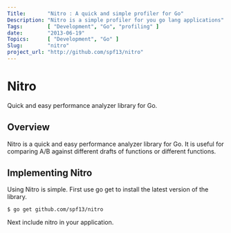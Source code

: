 ```yaml
---
Title:       "Nitro : A quick and simple profiler for Go"
Description: "Nitro is a simple profiler for you go lang applications"
Tags:        [ "Development", "Go", "profiling" ]
date:        "2013-06-19"
Topics:      [ "Development", "Go" ]
Slug:        "nitro"
project_url: "http://github.com/spf13/nitro"
---
```


# Nitro

Quick and easy performance analyzer library for Go.

## Overview

Nitro is a quick and easy performance analyzer library for Go.
It is useful for comparing A/B against different drafts of functions
or different functions.

## Implementing Nitro

Using Nitro is simple. First use go get to install the latest version
of the library.

    $ go get github.com/spf13/nitro

Next include nitro in your application.
